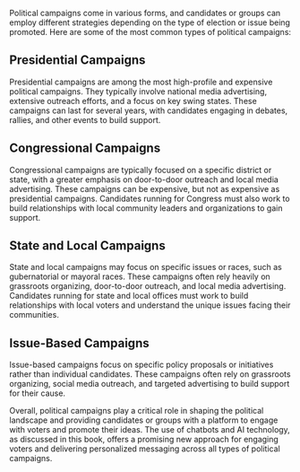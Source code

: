 
Political campaigns come in various forms, and candidates or groups can employ different strategies depending on the type of election or issue being promoted. Here are some of the most common types of political campaigns:

Presidential Campaigns
----------------------

Presidential campaigns are among the most high-profile and expensive political campaigns. They typically involve national media advertising, extensive outreach efforts, and a focus on key swing states. These campaigns can last for several years, with candidates engaging in debates, rallies, and other events to build support.

Congressional Campaigns
-----------------------

Congressional campaigns are typically focused on a specific district or state, with a greater emphasis on door-to-door outreach and local media advertising. These campaigns can be expensive, but not as expensive as presidential campaigns. Candidates running for Congress must also work to build relationships with local community leaders and organizations to gain support.

State and Local Campaigns
-------------------------

State and local campaigns may focus on specific issues or races, such as gubernatorial or mayoral races. These campaigns often rely heavily on grassroots organizing, door-to-door outreach, and local media advertising. Candidates running for state and local offices must work to build relationships with local voters and understand the unique issues facing their communities.

Issue-Based Campaigns
---------------------

Issue-based campaigns focus on specific policy proposals or initiatives rather than individual candidates. These campaigns often rely on grassroots organizing, social media outreach, and targeted advertising to build support for their cause.

Overall, political campaigns play a critical role in shaping the political landscape and providing candidates or groups with a platform to engage with voters and promote their ideas. The use of chatbots and AI technology, as discussed in this book, offers a promising new approach for engaging voters and delivering personalized messaging across all types of political campaigns.
